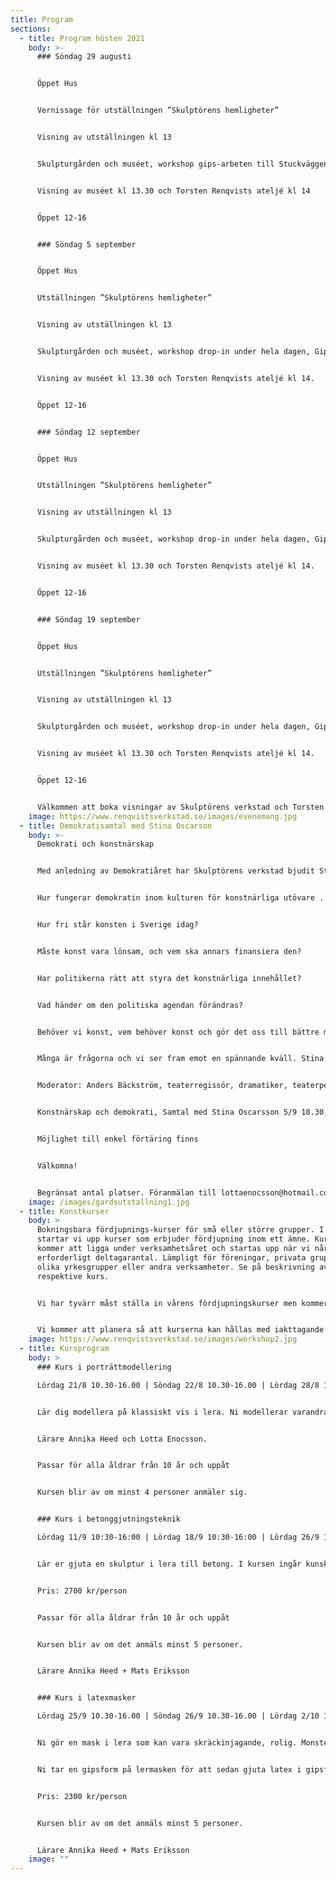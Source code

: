 ```yaml
---
title: Program
sections:
  - title: Program hösten 2021
    body: >-
      ### Söndag 29 augusti


      Öppet Hus


      Vernissage för utställningen ”Skulptörens hemligheter”


      Visning av utställningen kl 13


      Skulpturgården och muséet, workshop gips-arbeten till Stuckväggen ”Alhambra”


      Visning av muséet kl 13.30 och Torsten Renqvists ateljé kl 14


      Öppet 12-16


      ### Söndag 5 september


      Öppet Hus


      Utställningen ”Skulptörens hemligheter”


      Visning av utställningen kl 13


      Skulpturgården och muséet, workshop drop-in under hela dagen, Gips-arbeten till Stuckväggen ”Alhambra”.


      Visning av muséet kl 13.30 och Torsten Renqvists ateljé kl 14.


      Öppet 12-16


      ### Söndag 12 september


      Öppet Hus


      Utställningen ”Skulptörens hemligheter”


      Visning av utställningen kl 13


      Skulpturgården och muséet, workshop drop-in under hela dagen, Gips-arbeten till Stuckväggen ”Alhambra”.


      Visning av muséet kl 13.30 och Torsten Renqvists ateljé kl 14.


      Öppet 12-16


      ### Söndag 19 september


      Öppet Hus


      Utställningen ”Skulptörens hemligheter”


      Visning av utställningen kl 13


      Skulpturgården och muséet, workshop drop-in under hela dagen, Gips-arbeten till Stuckväggen ”Alhambra”.


      Visning av muséet kl 13.30 och Torsten Renqvists ateljé kl 14.


      Öppet 12-16


      Välkommen att boka visningar av Skulptörens verkstad och Torsten Renqvists ateljé för mindre eller större grupper. 100 kr/person Skulptörens verkstad. 100 kr/person Torsten Renqvists verkstad. Dock minimiavgift på 1000 kr för en visning. För mer information se nedan. Vi kommer med aktuell information i början av maj som tar hänsyn till hur vi handskas med coronakrisen.
    image: https://www.renqvistsverkstad.se/images/evenemang.jpg
  - title: Demokratisamtal med Stina Oscarson
    body: >-
      Demokrati och konstnärskap


      Med anledning av Demokratiåret har Skulptörens verkstad bjudit Stina Oscarsson för att tala om konstnärsskap och demokrati. Moderator Anders Bäckström.


      Hur fungerar demokratin inom kulturen för konstnärliga utövare .


      Hur fri står konsten i Sverige idag?


      Måste konst vara lönsam, och vem ska annars finansiera den?


      Har politikerna rätt att styra det konstnärliga innehållet?


      Vad händer om den politiska agendan förändras?


      Behöver vi konst, vem behöver konst och gör det oss till bättre människor?


      Många är frågorna och vi ser fram emot en spännande kväll. Stina Oscarson är regissör, dramatiker/författare och känd samhällsdebattör. Hon har vunnit ett flertal priser bl.a Eldh Ekblads fredspris, Stockholms stads folkbildningsstipendium 2015 och Bokmässans bildningsstipendium 2018. Stina har varit krönikör på Dagens Nyheter, ETC och SvD och är en uppmärksammad och engagerad röst i samhällsdebatten.


      Moderator: Anders Bäckström, teaterregissör, dramatiker, teaterpedagog och forskare inom teaterfältet.


      Konstnärskap och demokrati, Samtal med Stina Oscarsson 5/9 18.30,  kostnad 100kr.


      Möjlighet till enkel förtäring finns


      Välkomna!


      Begränsat antal platser. Föranmälan till lottaenocsson@hotmail.com och förskottsbetalning via Swish krävs till 0736-249285
    image: /images/gardsutstallning1.jpg
  - title: Konstkurser
    body: >
      Bokningsbara fördjupnings-kurser för små eller större grupper. I år
      startar vi upp kurser som erbjuder fördjupning inom ett ämne. Kurserna
      kommer att ligga under verksamhetsåret och startas upp när vi når upp i
      erforderligt deltagarantal. Lämpligt för föreningar, privata grupper,
      olika yrkesgrupper eller andra verksamheter. Se på beskrivning av
      respektive kurs.


      Vi har tyvärr måst ställa in vårens fördjupningskurser men kommer att se om de kan förläggas till hösten istället.


      Vi kommer att planera så att kurserna kan hållas med iakttagande av Folkhälsomyndighetens rekommendationer. Varje kurs kommer att ha en detaljerad beskrivning för formerna som kommer att iakttagas med hänsyn till allas säkerhet i och med omständigheterna som råder.
    image: https://www.renqvistsverkstad.se/images/workshop2.jpg
  - title: Kursprogram
    body: >
      ### Kurs i porträttmodellering

      Lördag 21/8 10.30-16.00 | Söndag 22/8 10.30-16.00 | Lördag 28/8 10.30-16.00


      Lär dig modellera på klassiskt vis i lera. Ni modellerar varandra i kursen så det kan vara bra att ta med sig en vän eller släkting till kursen för att skapa deras porträtt. Både modell och modellör lär sig lika mycket eftersom ni byts av hela tiden på ett rättvist sätt. Ni får ett porträtt i lera som senare kan brännas.


      Lärare Annika Heed och Lotta Enocsson.


      Passar för alla åldrar från 10 år och uppåt


      Kursen blir av om minst 4 personer anmäler sig.


      ### Kurs i betonggjutningsteknik

      Lördag 11/9 10:30-16:00 | Lördag 18/9 10:30-16:00 | Lördag 26/9 10:00-12:00


      Lär er gjuta en skulptur i lera till betong. I kursen ingår kunskaper kring vad som är enkelt att gjuta när ni arbetar i lera. Formtagning med gips på lera. Gjutning av betong i gipsform. Uthuggning. Efter genomgången kurs har ni de basala kunskaper som behövs för att arbeta vidare på egen hand.


      Pris: 2700 kr/person


      Passar för alla åldrar från 10 år och uppåt


      Kursen blir av om det anmäls minst 5 personer.


      Lärare Annika Heed + Mats Eriksson


      ### Kurs i latexmasker

      Lördag 25/9 10.30-16.00 | Söndag 26/9 10.30-16.00 | Lördag 2/10 10.30-12.00 | Söndag 3/10 10.30-12.00


      Ni gör en mask i lera som kan vara skräckinjagande, rolig. Monster, människa eller djur.


      Ni tar en gipsform på lermasken för att sedan gjuta latex i gipsformen. Ni får en latexmask som går att måla i de färger ni önskar och sedan sätta på er och glädja/skrämma er omgivning.


      Pris: 2300 kr/person


      Kursen blir av om det anmäls minst 5 personer.


      Lärare Annika Heed + Mats Eriksson
    image: ""
---
```

